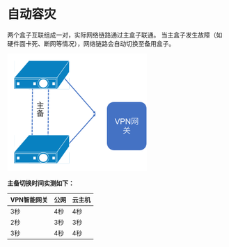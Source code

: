 # 自动容灾

两个盒子互联组成一对，实际网络链路通过主盒子联通。
当主盒子发生故障（如硬件面卡死、断网等情况），网络链路会自动切换至备用盒子。



![图片3](../images/图片3.png)



**主备切换时间实测如下：**

| **VPN智能网关** | **公网** | **云主机** |
| --------------- | -------- | ---------- |
| 3秒             | 4秒      | 4秒        |
| 2秒             | 3秒      | 3秒        |
| 3秒             | 4秒      | 4秒        |
